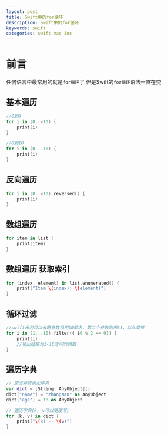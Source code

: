 ```yaml
---
layout: post
title: Swift中的for循环
description: Swift中的for循环
keywords: swift
categories: swift mac ios
---
```


# 前言

任何语言中最常用的就是`for循环`了  但是Swift的`for循环`语法一直在变

## 基本遍历

```swift
//0到9
for i in (0..<10) {
    print(i)
}

//0到10
for i in (0...10) {
    print(i)
}
```

## 反向遍历

```swift
for i in (0..<10).reversed() {
    print(i)
}
```

## 数组遍历

```swift
for item in list {
  	print(item)
}
```

## 数组遍历 获取索引

```swift
for (index, element) in list.enumerated() {
    print("Item \(index): \(element)")
}
```

## 循环过滤

```swift
//swift闭包可以省略参数且用$0匿名，第二个参数则用$1，以此类推
for i in (1...10).filter({ $0 % 2 == 0}) {
    print(i)
    //输出结果为1-10之间的偶数
}
```

## 遍历字典

```swift
// 定义并实例化字典
var dict = [String: AnyObject]()
dict["name"] = "zhangsan" as AnyObject
dict["age"] = 18 as AnyObject

// 遍历字典(k, v可以随便写)
for (k, v) in dict {
    print("\(k) -- \(v)")
}
```





